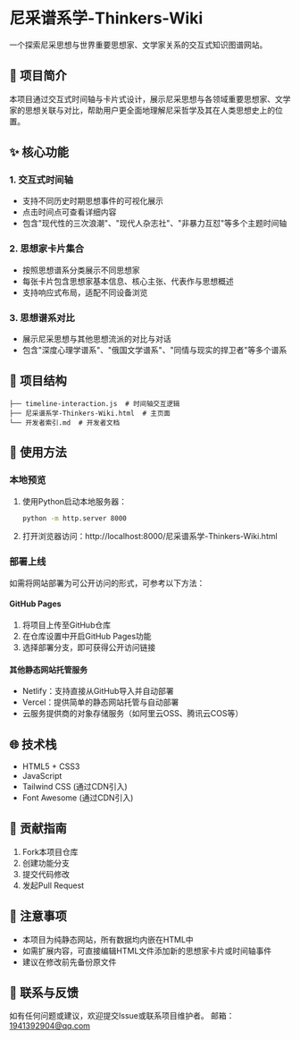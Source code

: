 # 尼采谱系学-Thinkers-Wiki

一个探索尼采思想与世界重要思想家、文学家关系的交互式知识图谱网站。

## 📖 项目简介

本项目通过交互式时间轴与卡片式设计，展示尼采思想与各领域重要思想家、文学家的思想关联与对比，帮助用户更全面地理解尼采哲学及其在人类思想史上的位置。

## ✨ 核心功能

### 1. 交互式时间轴
- 支持不同历史时期思想事件的可视化展示
- 点击时间点可查看详细内容
- 包含"现代性的三次浪潮"、"现代人杂志社"、"非暴力互怼"等多个主题时间轴

### 2. 思想家卡片集合
- 按照思想谱系分类展示不同思想家
- 每张卡片包含思想家基本信息、核心主张、代表作与思想概述
- 支持响应式布局，适配不同设备浏览

### 3. 思想谱系对比
- 展示尼采思想与其他思想流派的对比与对话
- 包含"深度心理学谱系"、"俄国文学谱系"、"同情与现实的捍卫者"等多个谱系

## 📁 项目结构

```
├── timeline-interaction.js  # 时间轴交互逻辑
├── 尼采谱系学-Thinkers-Wiki.html  # 主页面
└── 开发者索引.md  # 开发者文档
```

## 🚀 使用方法

### 本地预览
1. 使用Python启动本地服务器：
   ```bash
   python -m http.server 8000
   ```
2. 打开浏览器访问：http://localhost:8000/尼采谱系学-Thinkers-Wiki.html

### 部署上线
如需将网站部署为可公开访问的形式，可参考以下方法：

#### GitHub Pages
1. 将项目上传至GitHub仓库
2. 在仓库设置中开启GitHub Pages功能
3. 选择部署分支，即可获得公开访问链接

#### 其他静态网站托管服务
- Netlify：支持直接从GitHub导入并自动部署
- Vercel：提供简单的静态网站托管与自动部署
- 云服务提供商的对象存储服务（如阿里云OSS、腾讯云COS等）

## 🌐 技术栈

- HTML5 + CSS3
- JavaScript
- Tailwind CSS (通过CDN引入)
- Font Awesome (通过CDN引入)

## 🤝 贡献指南

1. Fork本项目仓库
2. 创建功能分支
3. 提交代码修改
4. 发起Pull Request

## 📝 注意事项
- 本项目为纯静态网站，所有数据均内嵌在HTML中
- 如需扩展内容，可直接编辑HTML文件添加新的思想家卡片或时间轴事件
- 建议在修改前先备份原文件

## 📧 联系与反馈

如有任何问题或建议，欢迎提交Issue或联系项目维护者。
邮箱：1941392904@qq.com
